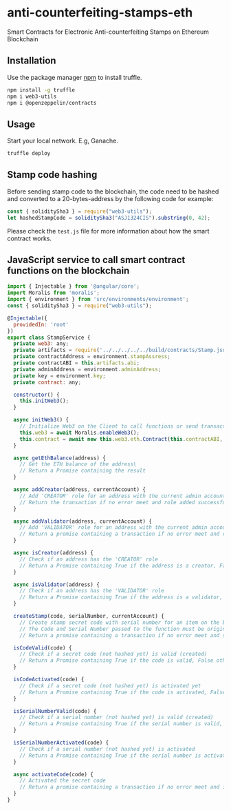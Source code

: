 # anti-counterfeiting-stamps-eth

Smart Contracts for Electronic Anti-counterfeiting Stamps on Ethereum Blockchain

## Installation

Use the package manager [npm](https://nodejs.org/en/) to install truffle.

```bash
npm install -g truffle
npm i web3-utils
npm i @openzeppelin/contracts
```

## Usage

Start your local network. E.g, Ganache.

```bash
truffle deploy
```

## Stamp code hashing
Before sending stamp code to the blockchain, the code need to be hashed and converted to a 20-bytes-address by the following code for example:

```javascript
const { soliditySha3 } = require("web3-utils");
let hashedStampCode = soliditySha3("ASJ1324CIS").substring(0, 42);
```
Please check the `test.js` file for more information about how the smart contract works.

## JavaScript service to call smart contract functions on the blockchain
```javascript
import { Injectable } from '@angular/core';
import Moralis from 'moralis';
import { environment } from 'src/environments/environment';
const { soliditySha3 } = require("web3-utils");

@Injectable({
  providedIn: 'root'
})
export class StampService {
  private web3: any;
  private artifacts = require('../../../../../build/contracts/Stamp.json');
  private contractAddress = environment.stampAssress;
  private contractABI = this.artifacts.abi;
  private adminAddress = environment.adminAddress;
  private key = environment.key;
  private contract: any; 

  constructor() { 
    this.initWeb3();
  }

  async initWeb3() {
    // Initialize Web3 on the Client to call functions or send transactions
    this.web3 = await Moralis.enableWeb3();
    this.contract = await new this.web3.eth.Contract(this.contractABI, this.contractAddress);
  }

  async getEthBalance(address) {
    // Get the ETH balance of the address\
    // Return a Promise containing the result
  }

  async addCreator(address, currentAccount) {
    // Add 'CREATOR' role for an address with the current admin account
    // Return the transaction if no error meet and role added successfully
  }

  async addValidator(address, currentAccount) {
    // Add 'VALIDATOR' role for an address with the current admin account
    // Return a promise containing a transaction if no error meet and role added successfully
  }

  async isCreator(address) {
    // Check if an address has the 'CREATOR' role
    // Return a Promise containing True if the address is a creator, False otherwise
  }

  async isValidator(address) {
    // Check if an address has the 'VALIDATOR' role
    // Return a Promise containing True if the address is a validator, False otherwise
  }

  createStamp(code, serialNumber, currentAccount) {
    // Create stamp secret code with serial number for an item on the blockchain
    // The Code and Serial Number passed to the function must be original (not hashed yet)
    // Return a promise containing a transaction if no error meet and stamp created successfully

  isCodeValid(code) {
    // Check if a secret code (not hashed yet) is valid (created)
    // Return a Promise containing True if the code is valid, False otherwise
  }

  isCodeActivated(code) {
    // Check if a secret code (not hashed yet) is activated yet
    // Return a Promise containing True if the code is activated, False otherwise
  }

  isSerialNumberValid(code) {
    // Check if a serial number (not hashed yet) is valid (created)
    // Return a Promise containing True if the serial number is valid, False otherwise
  }

  isSerialNumberActivated(code) {
    // Check if a serial number (not hashed yet) is activated
    // Return a Promise containing True if the serial number is activated, False otherwise
  }

  async activateCode(code) {
    // Activated the secret code
    // Return a promise containing a transaction if no error meet and item activated successfully
  }
}

```
